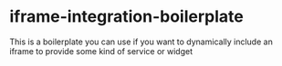 # iframe-integration-boilerplate
This is a boilerplate you can use if you want to dynamically include an iframe to provide some kind of service or widget

